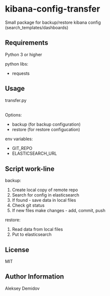 kibana-config-transfer
=========

Small package for backup/restore kibana config (search_templates/dashboards)


Requirements
------------

Python 3 or higher

python libs:
  - requests


Usage
------

transfer.py <option>

Options:
  - backup (for backup configuration)
  - restore (for restore configucation)

env variables:
  - GIT_REPO
  - ELASTICSEARCH_URL


Script work-line
----------------

backup:
1) Create local copy of remote repo
2) Search for config in elasticsearch
3) If found - save data in local files
4) Check git status
5) If new files make changes - add, commit, push

restore:
1) Read data from local files
2) Put to elasticsearch


License
-------

MIT

Author Information
------------------

Aleksey Demidov
